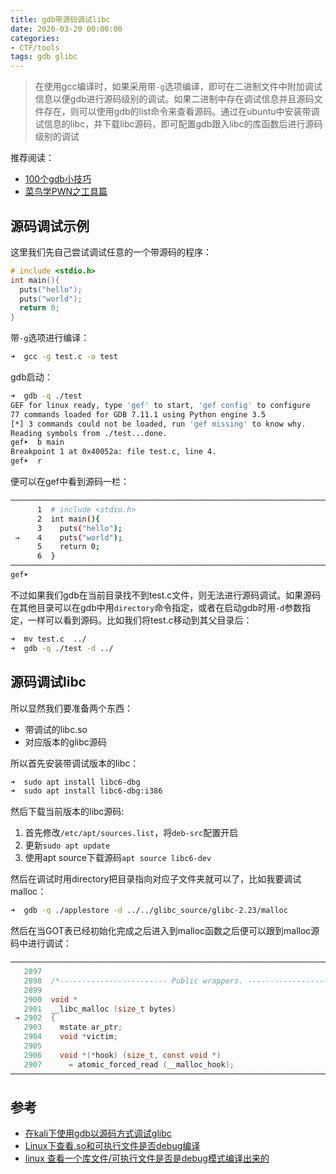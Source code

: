 ```yaml
---
title: gdb带源码调试libc
date: 2020-03-20 00:00:00
categories:
- CTF/tools
tags: gdb glibc
---
```


> 在使用gcc编译时，如果采用带`-g`选项编译，即可在二进制文件中附加调试信息以便gdb进行源码级别的调试。如果二进制中存在调试信息并且源码文件存在，则可以使用gdb的list命令来查看源码。通过在ubuntu中安装带调试信息的libc，并下载libc源码，即可配置gdb跟入libc的库函数后进行源码级别的调试

推荐阅读：
- [100个gdb小技巧](https://wizardforcel.gitbooks.io/100-gdb-tips/content/)
- [菜鸟学PWN之工具篇](https://www.killshadow.xyz/2019/06/06/0.1-%E8%8F%9C%E9%B8%9F%E5%AD%A6PWN%E4%B9%8B%E5%B7%A5%E5%85%B7%E7%AF%87/)

## 源码调试示例

这里我们先自己尝试调试任意的一个带源码的程序：

```c
# include <stdio.h>
int main(){
  puts("hello");
  puts("world");
  return 0;
}
```

带`-g`选项进行编译：

```bash
➜  gcc -g test.c -o test
```

gdb启动：

```bash
➜  gdb -q ./test 
GEF for linux ready, type 'gef' to start, 'gef config' to configure
77 commands loaded for GDB 7.11.1 using Python engine 3.5
[*] 3 commands could not be loaded, run 'gef missing' to know why.
Reading symbols from ./test...done.
gef➤  b main
Breakpoint 1 at 0x40052a: file test.c, line 4.
gef➤  r
```

便可以在gef中看到源码一栏：

```bash
───────────────────────────────────────────────────────────────────────────────────────────────────────────── source:test.c+4 ────
      1	 # include <stdio.h>
      2	 int main(){
      3	   puts("hello");
 →    4	   puts("world");
      5	   return 0;
      6	 }
───────────────────────────────────────────────────────────────────────────────────────────────────────────────────── threads ────
gef➤  
```

不过如果我们gdb在当前目录找不到test.c文件，则无法进行源码调试。如果源码在其他目录可以在gdb中用`directory`命令指定，或者在启动gdb时用`-d`参数指定，一样可以看到源码。比如我们将test.c移动到其父目录后：

```bash
➜  mv test.c  ../
➜  gdb -q ./test -d ../
```

## 源码调试libc

所以显然我们要准备两个东西：

- 带调试的libc.so
- 对应版本的glibc源码

所以首先安装带调试版本的libc：

```bash
➜  sudo apt install libc6-dbg  
➜  sudo apt install libc6-dbg:i386
```

然后下载当前版本的libc源码:

1. 首先修改`/etc/apt/sources.list`，将`deb-src`配置开启
2. 更新`sudo apt update`
3. 使用apt source下载源码`apt source libc6-dev`

然后在调试时用directory把目录指向对应子文件夹就可以了，比如我要调试malloc：

```bash
➜  gdb -q ./applestore -d ../../glibc_source/glibc-2.23/malloc
```

然后在当GOT表已经初始化完成之后进入到malloc函数之后便可以跟到malloc源码中进行调试：

```c
───────────────────────────────────────────────────────────────────────────────────────────────────────────────────────────────────────────────────────────────────── source:malloc.c+2902 ────
   2897	 
   2898	 /*------------------------ Public wrappers. --------------------------------*/
   2899	 
   2900	 void *
   2901	 __libc_malloc (size_t bytes)
 → 2902	 {
   2903	   mstate ar_ptr;
   2904	   void *victim;
   2905	 
   2906	   void *(*hook) (size_t, const void *)
   2907	     = atomic_forced_read (__malloc_hook);
────────────────────────────────────────────────────────────────────────────────────────────────────────────────────────────────────────────────────────────────────────────────── threads ────
```

## 参考

- [在kali下使用gdb以源码方式调试glibc](https://blog.csdn.net/u012763794/article/details/78457973)
- [Linux下查看.so和可执行文件是否debug编译](https://blog.csdn.net/gong_xucheng/article/details/23996145)
- [linux 查看一个库文件/可执行文件是否是debug模式编译出来的](https://blog.csdn.net/lgfun/article/details/102627269)